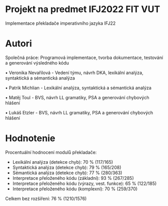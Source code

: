 # Projekt na predmet IFJ2022 FIT VUT
Implementace překladače imperativního jazyka IFJ22
# Autori
Společná práce: Programová implementace, tvorba dokumentace, testování a generování výsledného kódu

• Veronika Nevařilová - Vedení týmu, návrh DKA, lexikální analýza, syntaktická a sémantická analýza

• Patrik Michlian - Lexikální analýza, syntaktická a sémantická analýza

• Matěj Toul - BVS, návrh LL gramatiky, PSA a generování chybových hlášení

• Lukáš Etzler - BVS, návrh LL gramatiky, PSA a generování chybových hlášení

# Hodnotenie

Procentuální hodnocení modulů překladače:
- Lexikální analýza (detekce chyb): 70 % (117/165)
- Syntaktická analýza (detekce chyb): 79 % (165/208)
- Sémantická analýza (detekce chyb): 77 % (280/363)
- Interpretace přeloženého kódu (základní): 93 % (267/285)
- Interpretace přeloženého kódu (výrazy, vest. funkce): 65 % (122/185)
- Interpretace přeloženého kódu (komplexní): 70 % (259/370)

Celkem bez rozšíření: 76 % (1210/1576)
